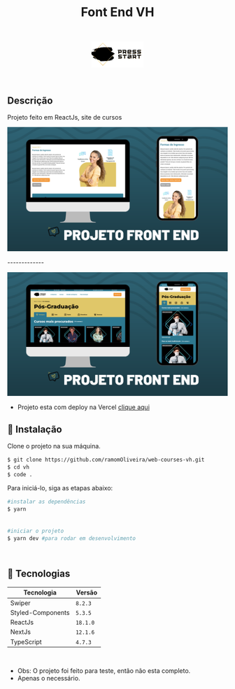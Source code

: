 <h1 align="center">Font End VH</h1>

<br />

<p align="center">
  <img alt="Logo VH" src="github/logo.png" width="120px">
</p>

<br />

## Descrição

Projeto feito em ReactJs, site de cursos

<p align="center">
  <img alt="Imagem Home" src="github/page1.png" width="800px">
</p>

<p>-------------</p>

<p align="center">
  <img alt="Imagem Home" src="github/page2.png" width="800px">
</p>

  - Projeto esta com deploy na Vercel [clique aqui](https://web-courses-vh.vercel.app/)

## 🚀 Instalação

Clone o projeto na sua máquina.

```bash
$ git clone https://github.com/ramomOliveira/web-courses-vh.git
$ cd vh
$ code .
```


Para iniciá-lo, siga as etapas abaixo:

```bash
#instalar as dependências
$ yarn 


#iniciar o projeto
$ yarn dev #para rodar em desenvolvimento
```

</br>

## 🧪 Tecnologias

| Tecnologia            | Versão            |
| --------------------- | ----------------- |
| Swiper                | `8.2.3 `          |
| Styled-Components     | `5.3.5 `          |
| ReactJs               | `18.1.0 `         |
| NextJs                | `12.1.6 `         |
| TypeScript            | `4.7.3 `          |

<br />



- Obs: O projeto foi feito para teste, então não esta completo.
- Apenas o necessário.

